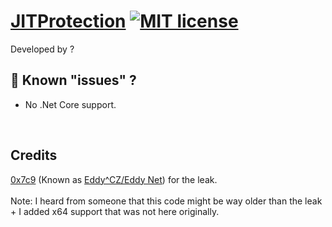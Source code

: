 # [JITProtection](https://github.com/TheHellTower/JITProtection) [![MIT license](https://img.shields.io/badge/License-MIT-blue.svg)](https://lbesson.mit-license.org/)
Developed by ?
## :bug: Known "issues" ?

- No .Net Core support.
<br>

## Credits

<a href="https://github.com/0x7c9">0x7c9</a> (Known as <a href="https://www.youtube.com/@RDAEddy">Eddy^CZ/Eddy Net</a>) for the leak.
<br><br>
Note: I heard from someone that this code might be way older than the leak + I added x64 support that was not here originally.